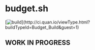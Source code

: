# budget.sh

[![build](https://ci.quan.io/app/rest/builds/buildType:\(id:Budget_Build\)/statusIcon)](http://ci.quan.io/viewType.html?buildTypeId=Budget_Build&guest=1)


## WORK IN PROGRESS